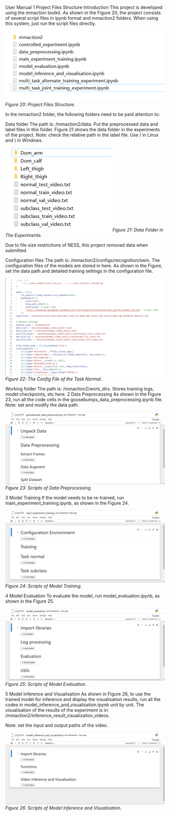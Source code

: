 User Manual
1 Project Files Structure Introduction
This project is developed using the mmaction toolkit. As shown in the Figure 20, the project consists of several script files in ipynb format and mmaction2 folders. When using this system, just run the script files directly.

![Figure 20](./images/Fig20.png)
*Figure 20: Project Files Structure.*

In the mmaction2 folder, the following folders need to be paid attention to:

Data folder
The path is: /mmaction2/data. Put the preprocessed data and label files in this folder. Figure 21 shows the data folder in the experiments of the project. Note: check the relative path in the label file. Use / in Linux and \ in Windows.

![Figure 21](./images/Fig21.png)
*Figure 21: Data Folder in The Experiments.*

Due to file size restrictions of NESS, this project removed data when submitted.

Configuration files
The path is: /mmaction2/configs/recognition/swin. The configuration files of the models are stored in here. As shown in the Figure, set the data path and detailed training settings in the configuration file.

![Figure 22](./images/Fig22.png)
*Figure 22: The Config File of the Task Normal.*

Working folder
The path is: /mmaction2/work_dirs. Stores training logs, model checkpoints, etc here.
2 Data Preprocessing
As shown in the Figure 23, run all the code cells in the goosebumps_data_preprocessing.ipynb file. Note: set and modify the data path.

![Figure 23](./images/Fig23.png)
*Figure 23: Scripts of Data Preprocessing.*


3 Model Training
If the model needs to be re-trained, run main_experiment_training.ipynb, as shown in the Figure 24.

![Figure 24](./images/Fig24.png)
*Figure 24: Scripts of Model Training.*


4 Model Evaluation
To evaluate the model, run model_evaluation.ipynb, as shown in the Figure 25.

![Figure 25](./images/Fig25.png)
*Figure 25: Scripts of Model Evaluation.*


5 Model Inference and Visualisation
As shown in Figure 26, to use the trained model for inference and display the visualisation results, run all the codes in model_inference_and_visualisation.ipynb unit by unit. The visualisation of the results of the experiment is in:
/mmaction2/inference_result_visualization_videos.

Note: set the input and output paths of the video.

![Figure 26](./images/Fig26.png)
*Figure 26: Scripts of Model Inference and Visualisation.*

